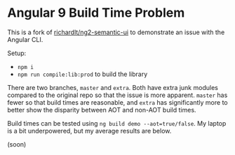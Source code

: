# Angular 9 Build Time Problem

This is a fork of [richardlt/ng2-semantic-ui](https://github.com/richardlt/ng2-semantic-ui) to demonstrate an issue with the Angular CLI.

Setup:

* `npm i`
* `npm run compile:lib:prod` to build the library

There are two branches, `master` and `extra`. Both have extra junk modules compared to the original repo so that the issue is more apparent. `master` has fewer so that build times are reasonable, and `extra` has significantly more to better show the disparity between AOT and non-AOT build times.

Build times can be tested using `ng build demo --aot=true/false`. My laptop is a bit underpowered, but my average results are below.

(soon)